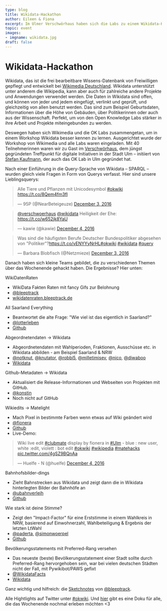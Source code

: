 ```yaml
---
type: blog
title: Wikidata-Hackathon
author: Eileen & Fiona
excerpt: Im Ulmer Verschwörhaus haben sich die Labs zu einem Wikidata-Hackathon getroffen.
topic: event
images:
- imgname: wikidata.jpg
draft: false
---
```


# Wikidata-Hackathon

Wikidata, das ist die frei bearbeitbare Wissens-Datenbank von Freiwilligen gepflegt und entwickelt bei <a href="http://wikimedia.de">Wikimedia Deutschland</a>. Wikidata unterstützt unter anderem die Wikipedia, kann aber auch für zahlreiche andere Projekte und Anwendungen verwendet werden. Die Daten in Wikidata sind offen, und können von jeder und jedem eingefügt, verlinkt und geprüft, und gleichzeitig von allen benutzt werden. Das sind zum Beispiel Geburtsdaten, Informationen über die Höhe von Gebäuden, über Politikerinnen oder auch aus der Wissenschaft. Perfekt, um von den Open Knowledge Labs stärker in ihre Arbeit und Projekte miteingebunden zu werden.

Deswegen haben sich Wikimedia und die OK Labs zusammengetan, um in einem Workshop Wikidata besser kennen zu lernen. Ausgerichtet wurde der Workshop von Wikimedia und alle Labs waren eingeladen. Mit 40 Teilnehmerinnen waren wir zu Gast im <a href="http://weinhof9.de">Verschwörhaus</a>, dem jüngst gegründeten Treffpunkt für digitale Initiativen in der Stadt Ulm – initiiert von [Stefan Kaufmann](https://twitter.com/_stk), der auch das OK Lab in Ulm gegründet hat.

Nach einer Einführung in die Query-Sprache von Wikidata – SPARQL – wurden gleich viele Fragen in Form von Querys verfasst. Hier sind unsere Lieblingsquerys:

<blockquote class="twitter-tweet" data-partner="tweetdeck"><p lang="de" dir="ltr">Alle Tiere und Pflanzen mit Unicodesymbol <a href="https://twitter.com/hashtag/okwiki?src=hash">#okwiki</a> <a href="https://t.co/8Qem4fm3fl">https://t.co/8Qem4fm3fl</a></p>&mdash; 95P (@NearBeteigeuze) <a href="https://twitter.com/NearBeteigeuze/status/805059238217318400">December 3, 2016</a></blockquote>
<script async src="//platform.twitter.com/widgets.js" charset="utf-8"></script>

<blockquote class="twitter-tweet" data-conversation="none" data-cards="hidden" data-partner="tweetdeck"><p lang="de" dir="ltr"><a href="https://twitter.com/verschwoerhaus">@verschwoerhaus</a> <a href="https://twitter.com/wikidata">@wikidata</a> Heiligkeit der Ehe: <a href="https://t.co/w652jk8YaU">https://t.co/w652jk8YaU</a></p>&mdash; kawie (@kawie) <a href="https://twitter.com/kawie/status/805391624117293056">December 4, 2016</a></blockquote>
<script async src="//platform.twitter.com/widgets.js" charset="utf-8"></script>

<blockquote class="twitter-tweet" data-partner="tweetdeck"><p lang="de" dir="ltr">Was sind die häufigsten Berufe  Deutscher Bundespolitiker abgesehen von &quot;Politiker&quot;?<a href="https://t.co/vENYYyNrHL">https://t.co/vENYYyNrHL</a><a href="https://twitter.com/hashtag/okwiki?src=hash">#okwiki</a> <a href="https://twitter.com/hashtag/wikidata?src=hash">#wikidata</a> <a href="https://twitter.com/hashtag/query?src=hash">#query</a></p>&mdash; Barbara Blobfisch (@Netzmieze) <a href="https://twitter.com/Netzmieze/status/805063546077904898">December 3, 2016</a></blockquote>
<script async src="//platform.twitter.com/widgets.js" charset="utf-8"></script>

Danach haben sich kleine Teams gebildet, die zu verschiedenen Themen über das Wochenende gehackt haben. Die Ergebnisse? Hier unten:

WikiDatenRaten

* WikiData Fakten Raten mit fancy Gifs zur Belohnung
* [@bleeptrack](https://twitter.com/bleeptrack)
* [wikidatenraten.bleeptrack.de](http://wikidatenraten.bleeptrack.de)

All Saarland Everything

* Beantwortet die alte Frage: "Wie viel ist das eigentlich in Saarland?"
* [@lotterleben](https://twitter.com/lotterleben)
* [Github](https://github.com/Lotterleben/allsaarlandeverything)

Abgeordnetendaten -> Wikidata

* Abgeordnetendaten mit Wahlperioden, Fraktionen, Ausschüsse etc. in Wikidata abbilden - am Beispiel Saarland & NRW
* [@notknut](https://twitter.com/notknut),  [@knutator](https://twitter.com/knutator), [@robbi5](https://twitter.com/robbi5), [@milletimisev](https://twitter.com/milletimisev), [@nico](https://twitter.com/nicostuhlfauth), [@diwaboo](https://twitter.com/diwaboo)
* [Wikidata](https://www.wikidata.org/wiki/Wikidata:WikiProject_Heads_of_state_and_government/Germany)

Github-Metadaten -> Wikidata

* Aktualisiert die Release-Informationen und Webseiten von Projekten mit GitHub.
* [@konstin](https://twitter.com/konstin)
* Noch nicht auf GitHub

Wikiedits -> Matelight

* Mach Pixel in bestimmte Farben wenn etwas auf Wiki geändert wird
* [@fionera](https://twitter.com/fionera)
* [Github](https://gist.github.com/fionera/dd040844083ece8bb5b041a0bea2835f)
* Live-Demo:

<blockquote class="twitter-tweet" data-partner="tweetdeck"><p lang="en" dir="ltr">Wiki live edit <a href="https://twitter.com/hashtag/clubmate?src=hash">#clubmate</a> display by fionera in <a href="https://twitter.com/hashtag/Ulm?src=hash">#Ulm</a> - blue : new user, white :edit, violett : bot edit <a href="https://twitter.com/hashtag/okwiki?src=hash">#okwiki</a> <a href="https://twitter.com/hashtag/wikipedia?src=hash">#wikipedia</a>  <a href="https://twitter.com/hashtag/matehacks?src=hash">#matehacks</a> <a href="https://t.co/4gSZ9BQnAa">pic.twitter.com/4gSZ9BQnAa</a></p>&mdash; Huelfe - N (@huelfe) <a href="https://twitter.com/huelfe/status/805332664102293504">December 4, 2016</a></blockquote>
<script async src="//platform.twitter.com/widgets.js" charset="utf-8"></script>

Bahnhofsbilder-dings

* Zieht Bahnstrecken aus Wikidata und zeigt dann die in Wikidata hinterlegten Bilder der Bahnhöfe an
* [@ubahnverleih](https://twitter.com/ubahnverleih)
* [Github](https://github.com/ubahnverleih/bahnhofsbilder-dings)

Wie stark ist deine Stimme?

* Zeigt den "Impact-Factor" für eine Erststimme in einem Wahlkreis in NRW, basierend auf Einwohnerzahl, Wahlbeteiligung & Ergebnis der letzten LtWahl
* [@paderta](https://twitter.com/paderta), [@simonwoerpel](https://twitter.com/simonwoerpel)
* [Github](https://github.com/codefornrw/vote-impactor)

Bevölkerungsstatements mit Preferred-Rang versehen

* Das neueste (beste) Bevölkerungsstatement einer Stadt sollte durch Preferred-Rang hervorgehoben sein, war bei vielen deutschen Städten nicht der Fall, mit Pywikibot/PAWS gefixt
* [@WikidataFacts](https://twitter.com/WikidataFacts)
* [Wikidata](https://www.wikidata.org/wiki/User:TweetsFactsAndQueries/LatestPopulation)

Ganz wichtig und hilfreich: die [Sketchnotes](https://github.com/bleeptrack/wikidata-sketchnotes-2016) von [@bleeptrack](https://twitter.com/bleeptrack).

Alle Hightlights auf Twitter unter [#okwiki](https://twitter.com/hashtag/okwiki?src=hash). Und [hier](https://riedelwerk.wordpress.com/2016/12/05/804-wikidata-okwiki/) gibt es eine Doku für alle, die das Wochenende nochmal erleben möchten <3
